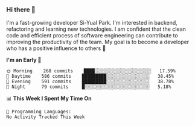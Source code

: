 ### Hi there 👋


I'm a fast-growing developer Si-Yual Park. I'm interested in backend, refactoring and learning new technologies. I am confident that the clean code and efficient process of software engineering can contribute to improving the productivity of the team. My goal is to become a developer who has a positive influence to others 🔭

<!--START_SECTION:waka-->
**I'm an Early 🐤** 

```text
🌞 Morning    268 commits    ████░░░░░░░░░░░░░░░░░░░░░   17.59% 
🌆 Daytime    586 commits    █████████░░░░░░░░░░░░░░░░   38.45% 
🌃 Evening    591 commits    █████████░░░░░░░░░░░░░░░░   38.78% 
🌙 Night      79 commits     █░░░░░░░░░░░░░░░░░░░░░░░░   5.18%

```


📊 **This Week I Spent My Time On** 

```text
💬 Programming Languages: 
No Activity Tracked This Week

```


<!--END_SECTION:waka-->
